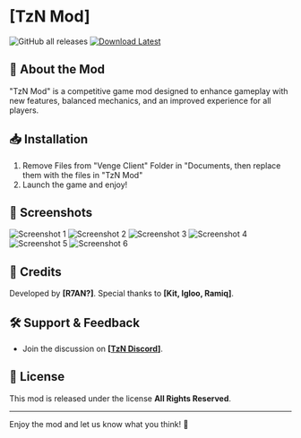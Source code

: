 # **[TzN Mod]**

![GitHub all releases](https://img.shields.io/github/downloads/R7ANBTWTTV/TzN-Venge-Mod/total)
[![Download Latest](https://img.shields.io/github/v/release/R7ANBTWTTV/TzN-Venge-Mod?label=Download%20Latest)](https://github.com/R7ANBTWTTV/TzN-Venge-Mod/releases/tag/VengeTzNMod0.4)

## **📌 About the Mod**
"TzN Mod" is a competitive game mod designed to enhance gameplay with new features, balanced mechanics, and an improved experience for all players.

## **📥 Installation**
1. Remove Files from "Venge Client" Folder in "Documents, then replace them with the files in "TzN Mod"
2. Launch the game and enjoy!

## **📸 Screenshots**
![Screenshot 1](https://cdn.discordapp.com/attachments/1285347840482217995/1356048134840647831/image.png?ex=67eb25bd&is=67e9d43d&hm=102c991d2807ddedbb16635fdf3a111b15a2099e166ecbb828d5e12411c15cda&)
![Screenshot 2](https://cdn.discordapp.com/attachments/1285347840482217995/1356048135235043550/image.png?ex=67eb25bd&is=67e9d43d&hm=6a3d5267d9e6ba8d1f742d16bad01f6e7cc266ff38d5f4ed74741ff9c8c2dc3f&)
![Screenshot 3](https://cdn.discordapp.com/attachments/1285347840482217995/1356048135863930941/image.png?ex=67eb25bd&is=67e9d43d&hm=93ceab4f1ff0319c883781b838c0c77e32a4d6ff42cbc9d74509b8c00e147aa7&)
![Screenshot 4](https://cdn.discordapp.com/attachments/1285347840482217995/1356048136446935162/image.png?ex=67eb25bd&is=67e9d43d&hm=6eb3f81829372686b0194ac554c7a6c7d12886b5fea341751fe1366c9dfc5282&)
![Screenshot 5](https://cdn.discordapp.com/attachments/1285347840482217995/1356048137285931249/image.png?ex=67eb25be&is=67e9d43e&hm=7f76f7f075f499f7f85b6988b5601eddb3f35b96c85855f6fc7af8487d4eabb6&)
![Screenshot 6](https://cdn.discordapp.com/attachments/1285347840482217995/1356048137806020790/image.png?ex=67eb25be&is=67e9d43e&hm=21ad2ed79f912e84c22d51e97669f3953f74bec37d415552b99d9b5f78b1e633&)

## **📄 Credits**
Developed by **[R7AN?]**.
Special thanks to **[Kit, Igloo, Ramiq]**.

## **🛠 Support & Feedback**
- Join the discussion on **[[TzN Discord](https://discord.gg/GpU2D77Yxb)]**.

## **📜 License**
This mod is released under the license **All Rights Reserved**.

---
Enjoy the mod and let us know what you think! 🚀

